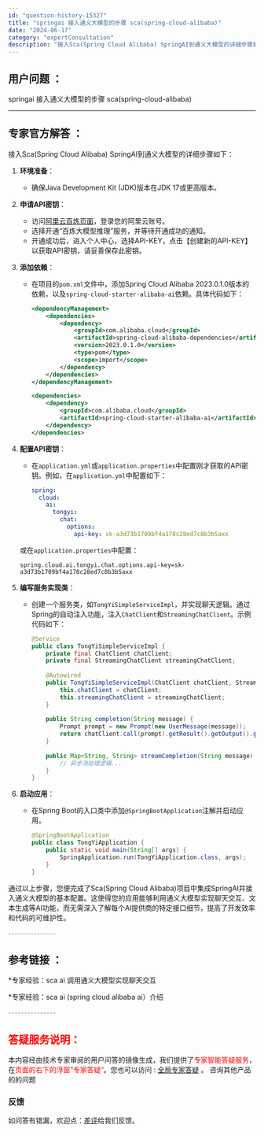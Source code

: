 ```yaml
---
id: "question-history-15327"
title: "springai 接入通义大模型的步骤 sca(spring-cloud-alibaba)"
date: "2024-06-17"
category: "expertConsultation"
description: "接入Sca(Spring Cloud Alibaba) SpringAI到通义大模型的详细步骤如下：1. **环境准备**：   - 确保Java Development Kit (JDK)版本在JDK 17或更高版本。2. **申请API密钥**：   - 访问[阿里云百炼页面](https://"
---
```


## 用户问题 ： 
 springai 接入通义大模型的步骤 sca(spring-cloud-alibaba) 

---------------
## 专家官方解答 ：

接入Sca(Spring Cloud Alibaba) SpringAI到通义大模型的详细步骤如下：

1. **环境准备**：
   - 确保Java Development Kit (JDK)版本在JDK 17或更高版本。

2. **申请API密钥**：
   - 访问[阿里云百炼页面](https://www.aliyun.com/product/bailian)，登录您的阿里云账号。
   - 选择开通“百炼大模型推理”服务，并等待开通成功的通知。
   - 开通成功后，进入个人中心，选择API-KEY，点击【创建新的API-KEY】以获取API密钥，请妥善保存此密钥。

3. **添加依赖**：
   - 在项目的`pom.xml`文件中，添加Spring Cloud Alibaba 2023.0.1.0版本的依赖，以及`spring-cloud-starter-alibaba-ai`依赖。具体代码如下：
     ```xml
     <dependencyManagement>
         <dependencies>
             <dependency>
                 <groupId>com.alibaba.cloud</groupId>
                 <artifactId>spring-cloud-alibaba-dependencies</artifactId>
                 <version>2023.0.1.0</version>
                 <type>pom</type>
                 <scope>import</scope>
             </dependency>
         </dependencies>
     </dependencyManagement>
     
     <dependencies>
         <dependency>
             <groupId>com.alibaba.cloud</groupId>
             <artifactId>spring-cloud-starter-alibaba-ai</artifactId>
         </dependency>
     </dependencies>
     ```

4. **配置API密钥**：
   - 在`application.yml`或`application.properties`中配置刚才获取的API密钥。例如，在`application.yml`中配置如下：
     ```yaml
     spring:
       cloud:
         ai:
           tongyi:
             chat:
               options:
                 api-key: sk-a3d73b1709bf4a178c28ed7c8b3b5axx
     ```
   或在`application.properties`中配置：
     ```
     spring.cloud.ai.tongyi.chat.options.api-key=sk-a3d73b1709bf4a178c28ed7c8b3b5axx
     ```

5. **编写服务实现类**：
   - 创建一个服务类，如`TongYiSimpleServiceImpl`，并实现聊天逻辑。通过Spring的自动注入功能，注入`ChatClient`和`StreamingChatClient`。示例代码如下：
     ```java
     @Service
     public class TongYiSimpleServiceImpl {
         private final ChatClient chatClient;
         private final StreamingChatClient streamingChatClient;
         
         @Autowired
         public TongYiSimpleServiceImpl(ChatClient chatClient, StreamingChatClient streamingChatClient) {
             this.chatClient = chatClient;
             this.streamingChatClient = streamingChatClient;
         }
         
         public String completion(String message) {
             Prompt prompt = new Prompt(new UserMessage(message));
             return chatClient.call(prompt).getResult().getOutput().getContent();
         }
         
         public Map<String, String> streamCompletion(String message) {
             // 异步流处理逻辑...
         }
     }
     ```

6. **启动应用**：
   - 在Spring Boot的入口类中添加`@SpringBootApplication`注解并启动应用。
     ```java
     @SpringBootApplication
     public class TongYiApplication {
         public static void main(String[] args) {
             SpringApplication.run(TongYiApplication.class, args);
         }
     }
     ```

通过以上步骤，您便完成了Sca(Spring Cloud Alibaba)项目中集成SpringAI并接入通义大模型的基本配置。这使得您的应用能够利用通义大模型实现聊天交互、文本生成等AI功能，而无需深入了解每个AI提供商的特定接口细节，提高了开发效率和代码的可维护性。


<font color="#949494">---------------</font> 


## 参考链接 ：

*专家经验：sca ai 调用通义大模型实现聊天交互 
 
 *专家经验：sca ai (spring cloud alibaba ai）介绍 


 <font color="#949494">---------------</font> 
 


## <font color="#FF0000">答疑服务说明：</font> 

本内容经由技术专家审阅的用户问答的镜像生成，我们提供了<font color="#FF0000">专家智能答疑服务</font>，在<font color="#FF0000">页面的右下的浮窗”专家答疑“</font>。您也可以访问 : [全局专家答疑](https://opensource.alibaba.com/chatBot) 。 咨询其他产品的的问题

### 反馈
如问答有错漏，欢迎点：[差评](https://ai.nacos.io/user/feedbackByEnhancerGradePOJOID?enhancerGradePOJOId=15602)给我们反馈。

